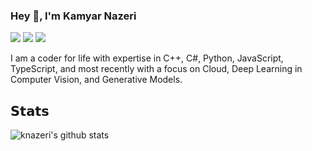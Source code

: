 ### Hey 👋, I'm Kamyar Nazeri

[![](https://img.shields.io/badge/-Kamyar%20Nazeri-blue?style=flat-square&logo=Linkedin&logoColor=white&link=https://www.linkedin.com/in/knazeri/)](https://www.linkedin.com/in/knazeri/)
[![](https://img.shields.io/badge/-@knazeri-%231DA1F2?style=flat-square&logo=twitter&logoColor=ffffff)](https://twitter.com/knazeri)
[![](https://img.shields.io/badge/-Kamyar%20Nazeri-%23181717?style=flat-square&logo=stackoverflow)](https://stackoverflow.com/users/1041321/kamyar-nazeri)

I am a coder for life with expertise in C++, C#, Python, JavaScript, TypeScript, and most recently with a focus on Cloud, Deep Learning in Computer Vision, and Generative Models.

## 𝗦𝘁𝗮𝘁𝘀

![knazeri's github stats](https://github-readme-stats.vercel.app/api?username=knazeri&show_icons=true&theme=dracula)

